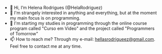 - 👋 Hi, I’m Helena Rodrigues (@HelaRodriguez)
- 👀 I'm strangely interested in anything and everything, but at the moment my main focus is on programming.
- 🌱 I'm starting my studies in programming through the online course program called "Curso em Video" and the project called "Programmers of Tomorrow"
- 📫 How to reach me? Through my e-mail: hellasrodrigueez@gmail.com. Feel free to contact me at any time.

